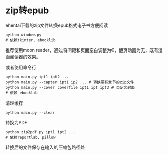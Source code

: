 # zip转epub
ehentai下载的zip文件转换epub格式电子书方便阅读

    python window.py
    # 依赖tkinter, ebooklib

推荐使用moon reader，通过将间距和页面空白调整为0，翻页动画为无，既有漫画阅读器的效果。 

或者使用命令行

    python main.py ipt1 ipt2 ...
    python main.py --capter ipt1 ip2 ... # 转换带有章节的zip文件
    python main.py --cover coverfile ipt1 ipt ipt3 # 自定义封面 
    # 依赖 ebooklib
清理缓存 

    python main.py --clear

转换为PDF

    python zip2pdf.py ipt1 ipt2 ...
    # 依赖reportlab, pillow

转换后的文件保存在输入的压缩包路径处